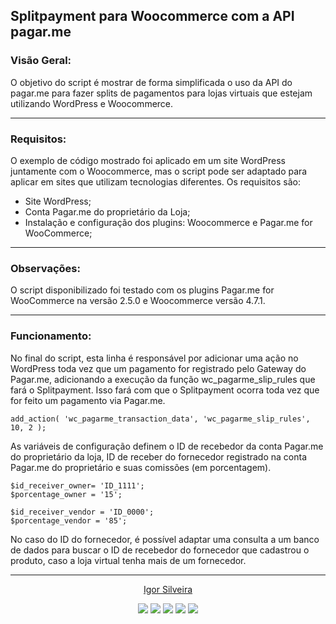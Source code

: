 ## Splitpayment para Woocommerce com a API pagar.me

### Visão Geral:

O objetivo do script é mostrar de forma simplificada o uso da API do pagar.me para fazer splits de pagamentos para lojas virtuais que estejam utilizando WordPress e Woocommerce.

******
### Requisitos:

O exemplo de código mostrado foi aplicado em um site WordPress juntamente com o Woocommerce, mas o script pode ser adaptado para aplicar em sites que utilizam tecnologias diferentes. Os requisitos são:

* Site WordPress;
* Conta Pagar.me do proprietário da Loja;
* Instalação e configuração dos plugins: Woocommerce e Pagar.me for WooCommerce;

******
### Observações:

O script disponibilizado foi testado com os plugins Pagar.me for WooCommerce na versão 2.5.0 e Woocommerce versão 4.7.1.

******
### Funcionamento:

No final do script, esta linha é responsável por adicionar uma ação no WordPress toda vez que um pagamento for registrado pelo Gateway do Pagar.me, adicionando a execução da função wc_pagarme_slip_rules que fará o Splitpayment. Isso fará com que o Splitpayment ocorra toda vez que for feito um pagamento via Pagar.me.

    
    add_action( 'wc_pagarme_transaction_data', 'wc_pagarme_slip_rules', 10, 2 );
    

As variáveis de configuração definem o ID de recebedor da conta Pagar.me do proprietário da loja, ID de receber do fornecedor registrado na conta Pagar.me do proprietário e suas comissões (em porcentagem).

    
    $id_receiver_owner= 'ID_1111';
    $porcentage_owner = '15';

    $id_receiver_vendor = 'ID_0000';
    $porcentage_vendor = '85';
    

No caso do ID do fornecedor, é possível adaptar uma consulta a um banco de dados para buscar o ID de recebedor do fornecedor que cadastrou o produto, caso a loja virtual tenha mais de um fornecedor.

******
<p align="center"><a href="https://github.com/igorzs" target="_blank">Igor Silveira</a></p>
<p align="center">
<a href="https://www.linkedin.com/in/igor-zollim/" target="_blank"><img src="https://img.shields.io/badge/-Igor%20Silveira-2978b5?style=flat-square&logo=Linkedin&logoColor=white&link=https://www.linkedin.com/in/igor-zollim/"/></a>
<a href="mailto:igorzollimsilveira@gmail.com"><img src="https://img.shields.io/badge/-igorzollimsilveira@gmail.com-2978b5?style=flat-square&logo=Gmail&logoColor=white&link=mailto:igorzollimsilveira@gmail.com"/></a>
<a href="https://www.facebook.com/igor.zollim/"><img src="https://img.shields.io/badge/-Facebook-2978b5?style=flat-square&logo=Facebook&logoColor=white&link=https://www.facebook.com/igor.zollim/"/></a>
<a href="https://www.instagram.com/igor.zollim/"><img src="https://img.shields.io/badge/-Instagram-2978b5?style=flat-square&logo=Instagram&logoColor=white&link=https://www.instagram.com/igor.zollim/"/></a>
<a href="https://igorzs.github.io/portfolio/"><img src="https://img.shields.io/badge/-Acessar%20Portf%C3%B3lio-2978b5?style=flat-square&logo=github&logoColor=white&link=https://igorzs.github.io/portfolio/"/></a>
</p>

